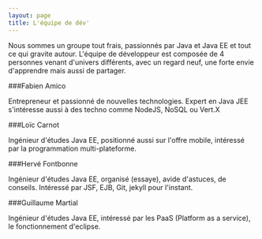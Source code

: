 ```yaml
---
layout: page
title: L'équipe de dév'
---
```


Nous sommes un groupe tout frais, passionnés par Java et Java EE et tout ce qui gravite autour.
L'équipe de développeur est composée de 4 personnes venant d'univers différents, avec un regard neuf, une forte envie d'apprendre mais aussi de partager.


###Fabien Amico

Entrepreneur et passionné de nouvelles technologies. Expert en Java JEE s'intéresse aussi à des techno comme NodeJS, NoSQL ou Vert.X

###Loïc Carnot

Ingénieur d'études Java EE, positionné aussi sur l'offre mobile, intéressé par la programmation multi-plateforme. 

###Hervé Fontbonne

Ingénieur d'études Java EE, organisé (essaye), avide d'astuces, de conseils. Intéressé par JSF, EJB, Git, jekyll pour l'instant.

###Guillaume Martial

Ingénieur d'études Java EE, intéressé par les PaaS (Platform as a service), le fonctionnement d'eclipse.

